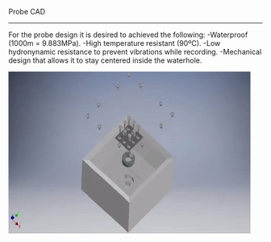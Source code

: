 Probe CAD
_________

For the probe design it is desired to achieved the following:
-Waterproof (1000m = 9.883MPa).
-High temperature resistant (90ºC).
-Low hydronynamic resistance to prevent vibrations while recording.
-Mechanical design that allows it to stay centered inside the waterhole.


![Computer asisted design far.](https://github.com/andres-tr/BoreholeCamera/blob/master/img/Exploded.gif "Exploded Probe CAD")



